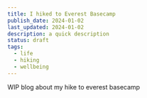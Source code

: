 ```yaml
---
title: I hiked to Everest Basecamp
publish_date: 2024-01-02
last_updated: 2024-01-02
description: a quick description
status: draft
tags:
  - life
  - hiking
  - wellbeing
---
```

WIP blog about my hike to everest basecamp